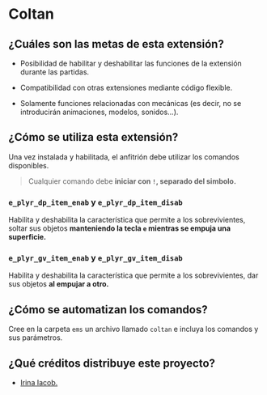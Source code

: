 # Coltan

## ¿Cuáles son las metas de esta extensión?

* Posibilidad de habilitar y deshabilitar las funciones de la extensión durante las partidas.

* Compatibilidad con otras extensiones mediante código flexible.

* Solamente funciones relacionadas con mecánicas (es decir, no se introducirán animaciones, modelos, sonidos…).

## ¿Cómo se utiliza esta extensión?

Una vez instalada y habilitada, el anfitrión debe utilizar los comandos disponibles.

> Cualquier comando debe **iniciar con `!`, separado del simbolo.**

### `e_plyr_dp_item_enab` y `e_plyr_dp_item_disab`

Habilita y deshabilita la característica que permite a los sobrevivientes, soltar sus objetos **manteniendo la tecla `e` mientras se empuja una superficie.**

### `e_plyr_gv_item_enab` y `e_plyr_gv_item_disab`

Habilita y deshabilita la característica que permite a los sobrevivientes, dar sus objetos **al empujar a otro.**

## ¿Cómo se automatizan los comandos?

Cree en la carpeta `ems` un archivo llamado `coltan` e incluya los comandos y sus parámetros.

## ¿Qué créditos distribuye este proyecto?

* [Irina Iacob.](https://unsplash.com/es/@kalineri)
